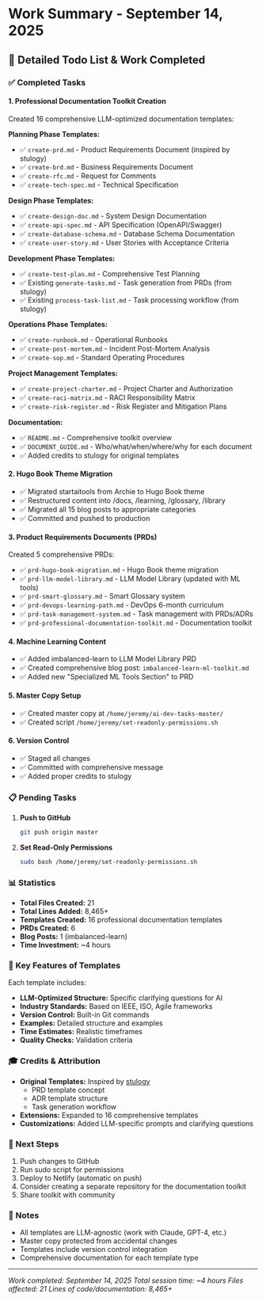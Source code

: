 # Work Summary - September 14, 2025

## 🎯 Detailed Todo List & Work Completed

### ✅ Completed Tasks

#### 1. **Professional Documentation Toolkit Creation**
Created 16 comprehensive LLM-optimized documentation templates:

**Planning Phase Templates:**
- ✅ `create-prd.md` - Product Requirements Document (inspired by stulogy)
- ✅ `create-brd.md` - Business Requirements Document
- ✅ `create-rfc.md` - Request for Comments
- ✅ `create-tech-spec.md` - Technical Specification

**Design Phase Templates:**
- ✅ `create-design-doc.md` - System Design Documentation
- ✅ `create-api-spec.md` - API Specification (OpenAPI/Swagger)
- ✅ `create-database-schema.md` - Database Schema Documentation
- ✅ `create-user-story.md` - User Stories with Acceptance Criteria

**Development Phase Templates:**
- ✅ `create-test-plan.md` - Comprehensive Test Planning
- ✅ Existing `generate-tasks.md` - Task generation from PRDs (from stulogy)
- ✅ Existing `process-task-list.md` - Task processing workflow (from stulogy)

**Operations Phase Templates:**
- ✅ `create-runbook.md` - Operational Runbooks
- ✅ `create-post-mortem.md` - Incident Post-Mortem Analysis
- ✅ `create-sop.md` - Standard Operating Procedures

**Project Management Templates:**
- ✅ `create-project-charter.md` - Project Charter and Authorization
- ✅ `create-raci-matrix.md` - RACI Responsibility Matrix
- ✅ `create-risk-register.md` - Risk Register and Mitigation Plans

**Documentation:**
- ✅ `README.md` - Comprehensive toolkit overview
- ✅ `DOCUMENT_GUIDE.md` - Who/what/when/where/why for each document
- ✅ Added credits to stulogy for original templates

#### 2. **Hugo Book Theme Migration**
- ✅ Migrated startaitools from Archie to Hugo Book theme
- ✅ Restructured content into /docs, /learning, /glossary, /library
- ✅ Migrated all 15 blog posts to appropriate categories
- ✅ Committed and pushed to production

#### 3. **Product Requirements Documents (PRDs)**
Created 5 comprehensive PRDs:
- ✅ `prd-hugo-book-migration.md` - Hugo Book theme migration
- ✅ `prd-llm-model-library.md` - LLM Model Library (updated with ML tools)
- ✅ `prd-smart-glossary.md` - Smart Glossary system
- ✅ `prd-devops-learning-path.md` - DevOps 6-month curriculum
- ✅ `prd-task-management-system.md` - Task management with PRDs/ADRs
- ✅ `prd-professional-documentation-toolkit.md` - Documentation toolkit

#### 4. **Machine Learning Content**
- ✅ Added imbalanced-learn to LLM Model Library PRD
- ✅ Created comprehensive blog post: `imbalanced-learn-ml-toolkit.md`
- ✅ Added new "Specialized ML Tools Section" to PRD

#### 5. **Master Copy Setup**
- ✅ Created master copy at `/home/jeremy/ai-dev-tasks-master/`
- ✅ Created script `/home/jeremy/set-readonly-permissions.sh`

#### 6. **Version Control**
- ✅ Staged all changes
- ✅ Committed with comprehensive message
- ✅ Added proper credits to stulogy

### 📋 Pending Tasks

1. **Push to GitHub**
   ```bash
   git push origin master
   ```

2. **Set Read-Only Permissions**
   ```bash
   sudo bash /home/jeremy/set-readonly-permissions.sh
   ```

### 📊 Statistics

- **Total Files Created:** 21
- **Total Lines Added:** 8,465+
- **Templates Created:** 16 professional documentation templates
- **PRDs Created:** 6
- **Blog Posts:** 1 (imbalanced-learn)
- **Time Investment:** ~4 hours

### 🔑 Key Features of Templates

Each template includes:
- **LLM-Optimized Structure:** Specific clarifying questions for AI
- **Industry Standards:** Based on IEEE, ISO, Agile frameworks
- **Version Control:** Built-in Git commands
- **Examples:** Detailed structure and examples
- **Time Estimates:** Realistic timeframes
- **Quality Checks:** Validation criteria

### 🎓 Credits & Attribution

- **Original Templates:** Inspired by [stulogy](https://github.com/stulogy)
  - PRD template concept
  - ADR template structure
  - Task generation workflow
- **Extensions:** Expanded to 16 comprehensive templates
- **Customizations:** Added LLM-specific prompts and clarifying questions

### 🚀 Next Steps

1. Push changes to GitHub
2. Run sudo script for permissions
3. Deploy to Netlify (automatic on push)
4. Consider creating a separate repository for the documentation toolkit
5. Share toolkit with community

### 📝 Notes

- All templates are LLM-agnostic (work with Claude, GPT-4, etc.)
- Master copy protected from accidental changes
- Templates include version control integration
- Comprehensive documentation for each template type

---

*Work completed: September 14, 2025*
*Total session time: ~4 hours*
*Files affected: 21*
*Lines of code/documentation: 8,465+*